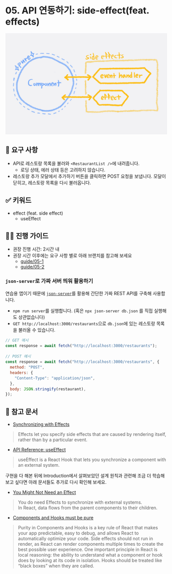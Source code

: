 # 05. API 연동하기: side-effect(feat. effects)

<img src="../images/05-side-effects-effect.jpg" width=720 />    

## 🎯 요구 사항
- API로 레스토랑 목록을 불러와 `<RestaurantList />`에 내려줍니다.
  - 로딩 상태, 에러 상태 등은 고려하지 않습니다.
- 레스토랑 추가 모달에서 추가하기 버튼을 클릭하면 POST 요청을 보냅니다. 모달이 닫히고, 레스토랑 목록을 다시 불러옵니다. 

## ✅ 키워드
- effect (feat. side effect)
  - useEffect

## 🧙‍♀️ 진행 가이드

- 권장 진행 시간: 2시간 내
- 권장 시간 이후에는 요구 사항 별로 아래 브랜치를 참고해 보세요 
  - [guide/05-1](https://github.com/woowacourse/self-paced-react/commit/3f9924feff5e0562f76d91b76f426e9f6b9c63f0) 
  - [guide/05-2](https://github.com/woowacourse/self-paced-react/commit/cfe7eaf5024d0303012e38b832191650beb91cc6)

### `json-server`로 가짜 서버 띄워 활용하기     
연습용 앱이기 때문에 [`json-server`](https://github.com/typicode/json-server)를 활용해 간단한 가짜 REST API를 구축해 사용합니다.         
- `npm run server`를 실행합니다. (혹은 `npx json-server db.json` 를 직접 실행해도 상관없습니다)
- `GET http://localhost:3000/restaurants`으로 `db.json`에 있는 레스토랑 목록을 불러올 수 있습니다.
```javascript
// GET 예시
const response = await fetch("http://localhost:3000/restaurants");

// POST 예시
const response = await fetch("http://localhost:3000/restaurants", {
  method: "POST",
  headers: {
    "Content-Type": "application/json",
  },
  body: JSON.stringify(restaurant),
});
```     

## 🔗 참고 문서
- [Synchronizing with Effects](https://react.dev/learn/synchronizing-with-effects)
> Effects let you specify side effects that are caused by rendering itself, rather than by a particular event.     
  - [API Reference: useEffect](https://react.dev/reference/react/useEffect)
  > useEffect is a React Hook that lets you synchronize a component with an external system. 

구현을 다 해본 뒤에 Introduction에서 살펴보았던 설계 원칙과 관련해 조금 더 학습해보고 싶다면 아래 문서들도 추가로 다시 확인해 보세요.
- [You Might Not Need an Effect](https://react.dev/learn/you-might-not-need-an-effect)
> You do need Effects to synchronize with external systems.  
> In React, data flows from the parent components to their children. 
- [Components and Hooks must be pure](https://react.dev/reference/rules/components-and-hooks-must-be-pure)
> Purity in Components and Hooks is a key rule of React that makes your app predictable, easy to debug, and allows React to automatically optimize your code.
> Side effects should not run in render, as React can render components multiple times to create the best possible user experience.
> One important principle in React is local reasoning: the ability to understand what a component or hook does by looking at its code in isolation. Hooks should be treated like “black boxes” when they are called.
